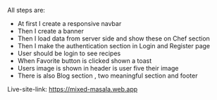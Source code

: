 All steps are:
* At first I create a responsive navbar
* Then I create a banner
* Then I load data from server side and show these on Chef section
* Then I make the authentication section in Login and Register page
* User should be login to see recipes
* When Favorite button is clicked shown a toast
* Users image is shown in header is user five their image
* There is also Blog section , two meaningful section and footer


Live-site-link: https://mixed-masala.web.app